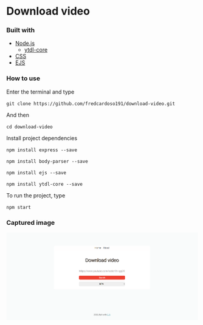 # Download video

### Built with
- [Node.js](https://nodejs.org/en/)
    - [ytdl-core](https://www.npmjs.com/package/ytdl-core)
- [CSS](https://developer.mozilla.org/en-US/docs/Web/CSS)
- [EJS](https://ejs.co/)

### How to use

Enter the terminal and type
````
git clone https://github.com/fredcardoso191/download-video.git
````

And then
````
cd download-video
````

Install project dependencies
````
npm install express --save
````
````
npm install body-parser --save
````
````
npm install ejs --save
````
````
npm install ytdl-core --save
````

To run the project, type
````
npm start
````

### Captured image
![Capture](./images/capture.png)